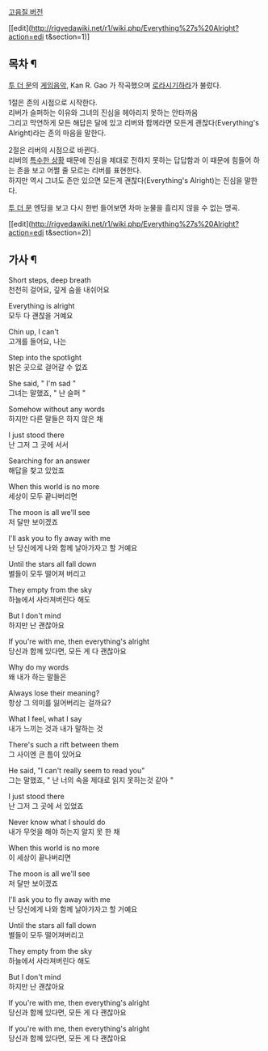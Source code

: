   

[고음질 버전](http://freebirdgames.bandcamp.com/track/everythings-alright)

  

[[edit](http://rigvedawiki.net/r1/wiki.php/Everything%27s%20Alright?action=edi
t&section=1)]

## 목차 ¶

[투 더 문](%ED%88%AC%20%EB%8D%94%20%EB%AC%B8.md)의 [게임음악](%EA%B2%8C%EC%9E%84%20%EC%9D%8C%EC%95%85.md), Kan R. Gao 가 작곡했으며 [로라시기하라](%EB%A1%9C%EB%9D%BC%20%EC%8B%9C%EA%B8%B0%ED%95%98%EB%9D%BC.md)가 불렀다.

  

1절은 존의 시점으로 시작한다.  
리버가 슬퍼하는 이유와 그녀의 진심을 헤아리지 못하는 안타까움  
그리고 막연하게 모든 해답은 달에 있고 리버와 함께라면 모든게 괜찮다(Everything's Alright)라는 존의 마음을 말한다.

  

2절은 리버의 시점으로 바뀐다.  
리버의 [특수한 상황](%EC%9E%90%ED%8F%90%EC%A6%9D.md) 때문에 진심을 제대로 전하지 못하는 답답함과 이 때문에
힘들어 하는 존을 보고 어쩔 줄 모르는 리버를 표현한다.  
하지만 역시 그녀도 존만 있으면 모든게 괜찮다(Everything's Alright)는 진심을 말한다.

  

[투 더 문](%ED%88%AC%20%EB%8D%94%20%EB%AC%B8.md) 엔딩을 보고 다시 한번 들어보면 차마 눈물을 흘리지
않을 수 없는 명곡.

[[edit](http://rigvedawiki.net/r1/wiki.php/Everything%27s%20Alright?action=edi
t&section=2)]

## 가사 ¶

  

Short steps, deep breath  
천천히 걸어요, 깊게 숨을 내쉬어요  

Everything is alright  
모두 다 괜찮을 거예요  

Chin up, I can't  
고개를 들어요, 나는  

Step into the spotlight  
밝은 곳으로 걸어갈 수 없죠  

She said, " I'm sad "  
그녀는 말했죠, " 난 슬퍼 "  

Somehow without any words  
하지만 다른 말들은 하지 않은 채  

I just stood there  
난 그저 그 곳에 서서  

Searching for an answer  
해답을 찾고 있었죠  

When this world is no more  
세상이 모두 끝나버리면  

The moon is all we'll see  
저 달만 보이겠죠  

I'll ask you to fly away with me  
난 당신에게 나와 함께 날아가자고 할 거예요  

Until the stars all fall down  
별들이 모두 떨어져 버리고  

They empty from the sky  
하늘에서 사라져버린다 해도  

But I don't mind  
하지만 난 괜찮아요  

If you're with me, then everything's alright  
당신과 함께 있다면, 모든 게 다 괜찮아요  

  
  
  
  

Why do my words  
왜 내가 하는 말들은  

Always lose their meaning?  
항상 그 의미를 잃어버리는 걸까요?  

What I feel, what I say  
내가 느끼는 것과 내가 말하는 것  

There's such a rift between them  
그 사이엔 큰 틈이 있어요  

He said, "I can't really seem to read you"  
그는 말했죠, " 난 너의 속을 제대로 읽지 못하는것 같아 "  

I just stood there  
난 그저 그 곳에 서 있었죠  

Never know what I should do  
내가 무엇을 해야 하는지 알지 못 한 채  

When this world is no more  
이 세상이 끝나버리면  

The moon is all we'll see  
저 달만 보이겠죠  

I'll ask you to fly away with me  
난 당신에게 나와 함께 날아가자고 할 거예요  

Until the stars all fall down  
별들이 모두 떨어져버리고  

They empty from the sky  
하늘에서 사라져버린다 해도  

But I don't mind  
하지만 난 괜찮아요  

If you're with me, then everything's alright  
당신과 함께 있다면, 모든 게 다 괜찮아요  

If you're with me, then everything's alright  
당신과 함께 있다면, 모든 게 다 괜찮아요

